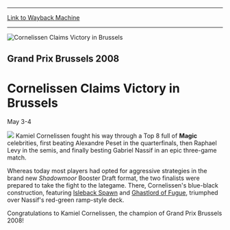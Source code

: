 
---
[Link to Wayback Machine](https://web.archive.org/web/20151206001547/http://magic.wizards.com/en/events/coverage/gpbrus08)

[_metadata_:description]:- "Kamiel Cornelissen fought his way through a Top 8 full of Magic celebrities, first beating Alexandre Peset in the quarterfinals, then Raphael Levy in the semis, and finally besting Gabriel Nassif in an epic three-game match."
[_metadata_:generator]:- "Drupal 7 (http://drupal.org)"
[_metadata_:node]:- "550356"
[_metadata_:source]:- "div-block-system-main"
[_metadata_:title]:- "Cornelissen Claims Victory in Brussels"
[_metadata_:wayback_capture_timestamp]:- "2015-12-06 00:15:47"
[_metadata_:wayback_raw_url]:- "https://web.archive.org/web/20151206001547id_/http://magic.wizards.com/en/events/coverage/gpbrus08"
[_metadata_:wayback_url]:- "http://magic.wizards.com/en/events/coverage/gpbrus08"
---







![Cornelissen Claims Victory in Brussels](https://media.magic.wizards.com/images/banner/large_1.jpg)





Grand Prix Brussels 2008
------------------------


Cornelissen Claims Victory in Brussels
======================================




May 3-4












![](https://media.magic.wizards.com/image_legacy_migration/sideboard/images/gpbru08/champ_kamiel_cornelissen.jpg) Kamiel Cornelissen fought his way through a Top 8 full of **Magic** celebrities, first beating Alexandre Peset in the quarterfinals, then Raphael Levy in the semis, and finally besting Gabriel Nassif in an epic three-game match.


Whereas today most players had opted for aggressive strategies in the brand new *Shadowmoor* Booster Draft format, the two finalists were prepared to take the fight to the lategame. There, Cornelissen's blue-black construction, featuring [Isleback Spawn](http://gatherer.wizards.com/Pages/Card/Details.aspx?name=Isleback+Spawn) and [Ghastlord of Fugue](http://gatherer.wizards.com/Pages/Card/Details.aspx?name=Ghastlord+of+Fugue), triumphed over Nassif's red-green ramp-style deck.


Congratulations to Kamiel Cornelissen, the champion of Grand Prix Brussels 2008!


  

 

